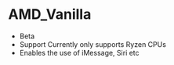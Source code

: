 # AMD_Vanilla


 - Beta 
 - Support Currently only supports Ryzen CPUs
 -  Enables the use of iMessage, Siri etc
